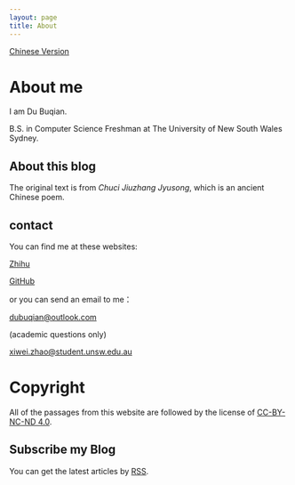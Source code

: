 ```yaml
---
layout: page
title: About
---
```


[Chinese Version](/about)

# About me

I am Du Buqian.

B.S. in Computer Science Freshman at The University of New South Wales Sydney.

## About this blog
The original text is from *Chuci Jiuzhang Jyusong*, which is an ancient Chinese poem.


## contact
You can find me at these websites:

[Zhihu](https://www.zhihu.com/people/cleanxd/activities)

[GitHub](https://github.com/dubuqian)

or you can send an email to me：

[dubuqian@outlook.com](mailto:dubuqian@outlook.com)

(academic questions only)

[xiwei.zhao@student.unsw.edu.au](mailto:xiwei.zhao@student.unsw.edu.au)

# Copyright

All of the passages from this website are followed by the license of [CC-BY-NC-ND 4.0](https://creativecommons.org/licenses/by-nc-nd/4.0/).

## Subscribe my Blog
You can get the latest articles by [RSS](/atom.xml).
